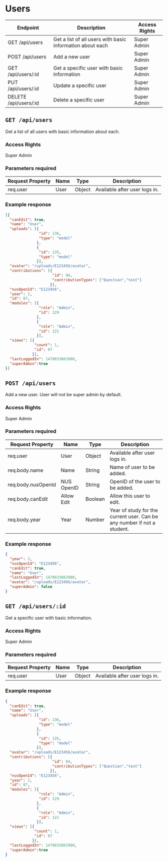 # Users
|       Endpoint        |                         Description                         | Access Rights |
|-----------------------|-------------------------------------------------------------|---------------|
|    GET /api/users     |  Get a list of all users with basic information about each  |  Super Admin  |
|    POST /api/users    |                        Add a new user                       |  Super Admin  |
|  GET /api/users/:id   |         Get a specific user with basic information          |  Super Admin  |
|  PUT /api/users/:id   |                    Update a specific user                   |  Super Admin  |
| DELETE /api/users/:id |                    Delete a specific user                   |  Super Admin  |


## `GET /api/users`
Get a list of all users with basic information about each.

### Access Rights
Super Admin

### Parameters required
| Request Property |  Name  |   Type   |           Description           |
|------------------|--------|----------|---------------------------------|
|     req.user     |  User  |  Object  |  Available after user logs in.  |

### Example response
```json
[{
  "canEdit": true,
  "name": "User",
  "uploads": [{
               "id": 136,
               "type": "model"
              },
              {
               "id": 135,
               "type": "model"
              }],
  "avatar": "/uploads/E123456/avatar",
  "contributions": [{
                     "id": 94,
                     "contributionTypes": ["Question","test"]
                    }],
  "nusOpenId": "E123456",
  "year": 2,
  "id": 87,
  "modules": [{
               "role": "Admin",
               "id": 129
              },
              {
               "role": "Admin",
               "id": 121
              }],
  "views": [{
             "count": 1,
             "id": 97
            }],
  "lastLoggedIn": 1470033863980,
  "superAdmin":true
}]
```

## `POST /api/users`
Add a new user. User will not be super admin by default.

### Access Rights
Super Admin

### Parameters required
|   Request Property   |     Name     |    Type   |                                Description                                |
|----------------------|--------------|-----------|---------------------------------------------------------------------------|
|       req.user       |     User     |   Object  |                       Available after user logs in.                       |
|     req.body.name    |     Name     |   String  |                         Name of user to be added.                         |
|  req.body.nusOpenId  |  NUS OpenID  |   String  |                      OpenID of the user to be added.                      |
|   req.body.canEdit   |  Allow Edit  |  Boolean  |                         Allow this user to edit.                          |
|     req.body.year    |     Year     |   Number  |  Year of study for the current user. Can be any number if not a student.  |

### Example response
```json
{
  "year": 2,
  "nusOpenId": "E123456",
  "canEdit": true,
  "name": "User",
  "lastLoggedIn": 1470033863980,
  "avatar": "/uploads/E123456/avatar",
  "superAdmin": false
}
```


## `GET /api/users/:id`
Get a specific user with basic information.

### Access Rights
Super Admin

### Parameters required
| Request Property |  Name  |   Type   |           Description           |
|------------------|--------|----------|---------------------------------|
|     req.user     |  User  |  Object  |  Available after user logs in.  |

### Example response
```json
{
  "canEdit": true,
  "name": "User",
  "uploads": [{
               "id": 136,
               "type": "model"
              },
              {
               "id": 135,
               "type": "model"
              }],
  "avatar": "/uploads/E123456/avatar",
  "contributions": [{
                     "id": 94,
                     "contributionTypes": ["Question","test"]
                    }],
  "nusOpenId": "E123456",
  "year": 2,
  "id": 87,
  "modules": [{
               "role": "Admin",
               "id": 129
              },
              {
               "role": "Admin",
               "id": 121
              }],
  "views": [{
             "count": 1,
             "id": 97
            }],
  "lastLoggedIn": 1470033863980,
  "superAdmin":true
}
```